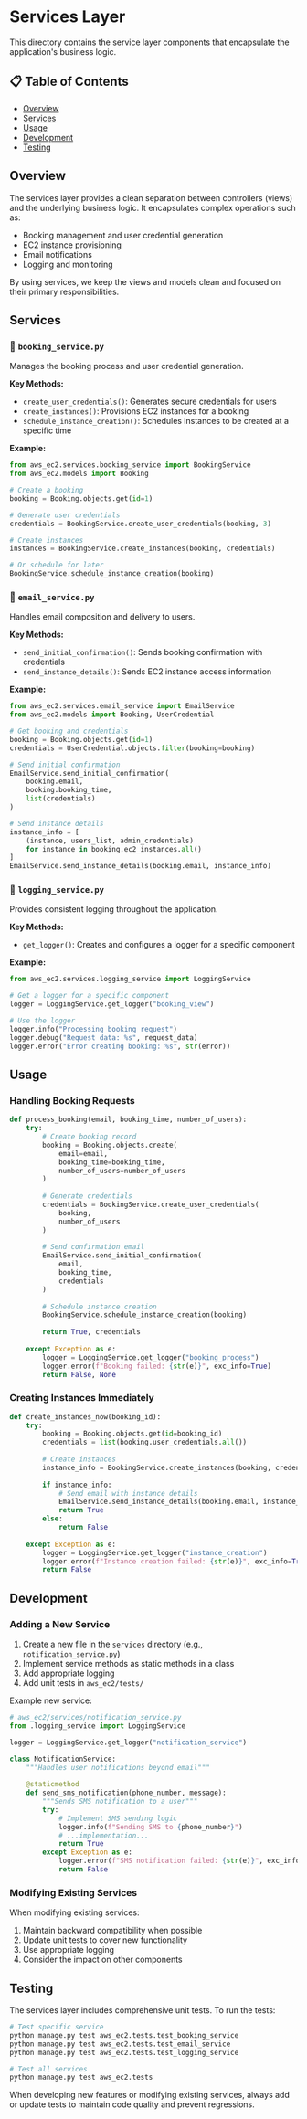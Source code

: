 # Services Layer

This directory contains the service layer components that encapsulate the application's business logic.

## 📋 Table of Contents

- [Overview](#overview)
- [Services](#services)
- [Usage](#usage)
- [Development](#development)
- [Testing](#testing)

## Overview

The services layer provides a clean separation between controllers (views) and the underlying business logic. It encapsulates complex operations such as:

- Booking management and user credential generation
- EC2 instance provisioning
- Email notifications
- Logging and monitoring

By using services, we keep the views and models clean and focused on their primary responsibilities.

## Services

### 📄 `booking_service.py`

Manages the booking process and user credential generation.

**Key Methods:**

- `create_user_credentials()`: Generates secure credentials for users
- `create_instances()`: Provisions EC2 instances for a booking
- `schedule_instance_creation()`: Schedules instances to be created at a specific time

**Example:**

```python
from aws_ec2.services.booking_service import BookingService
from aws_ec2.models import Booking

# Create a booking
booking = Booking.objects.get(id=1)

# Generate user credentials
credentials = BookingService.create_user_credentials(booking, 3)

# Create instances
instances = BookingService.create_instances(booking, credentials)

# Or schedule for later
BookingService.schedule_instance_creation(booking)
```

### 📄 `email_service.py`

Handles email composition and delivery to users.

**Key Methods:**

- `send_initial_confirmation()`: Sends booking confirmation with credentials
- `send_instance_details()`: Sends EC2 instance access information

**Example:**

```python
from aws_ec2.services.email_service import EmailService
from aws_ec2.models import Booking, UserCredential

# Get booking and credentials
booking = Booking.objects.get(id=1)
credentials = UserCredential.objects.filter(booking=booking)

# Send initial confirmation
EmailService.send_initial_confirmation(
    booking.email,
    booking.booking_time,
    list(credentials)
)

# Send instance details
instance_info = [
    (instance, users_list, admin_credentials)
    for instance in booking.ec2_instances.all()
]
EmailService.send_instance_details(booking.email, instance_info)
```

### 📄 `logging_service.py`

Provides consistent logging throughout the application.

**Key Methods:**

- `get_logger()`: Creates and configures a logger for a specific component

**Example:**

```python
from aws_ec2.services.logging_service import LoggingService

# Get a logger for a specific component
logger = LoggingService.get_logger("booking_view")

# Use the logger
logger.info("Processing booking request")
logger.debug("Request data: %s", request_data)
logger.error("Error creating booking: %s", str(error))
```

## Usage

### Handling Booking Requests

```python
def process_booking(email, booking_time, number_of_users):
    try:
        # Create booking record
        booking = Booking.objects.create(
            email=email,
            booking_time=booking_time,
            number_of_users=number_of_users
        )
        
        # Generate credentials
        credentials = BookingService.create_user_credentials(
            booking, 
            number_of_users
        )
        
        # Send confirmation email
        EmailService.send_initial_confirmation(
            email, 
            booking_time, 
            credentials
        )
        
        # Schedule instance creation
        BookingService.schedule_instance_creation(booking)
        
        return True, credentials
        
    except Exception as e:
        logger = LoggingService.get_logger("booking_process")
        logger.error(f"Booking failed: {str(e)}", exc_info=True)
        return False, None
```

### Creating Instances Immediately

```python
def create_instances_now(booking_id):
    try:
        booking = Booking.objects.get(id=booking_id)
        credentials = list(booking.user_credentials.all())
        
        # Create instances
        instance_info = BookingService.create_instances(booking, credentials)
        
        if instance_info:
            # Send email with instance details
            EmailService.send_instance_details(booking.email, instance_info)
            return True
        else:
            return False
            
    except Exception as e:
        logger = LoggingService.get_logger("instance_creation")
        logger.error(f"Instance creation failed: {str(e)}", exc_info=True)
        return False
```

## Development

### Adding a New Service

1. Create a new file in the `services` directory (e.g., `notification_service.py`)
2. Implement service methods as static methods in a class
3. Add appropriate logging
4. Add unit tests in `aws_ec2/tests/`

Example new service:

```python
# aws_ec2/services/notification_service.py
from .logging_service import LoggingService

logger = LoggingService.get_logger("notification_service")

class NotificationService:
    """Handles user notifications beyond email"""
    
    @staticmethod
    def send_sms_notification(phone_number, message):
        """Sends SMS notification to a user"""
        try:
            # Implement SMS sending logic
            logger.info(f"Sending SMS to {phone_number}")
            # ...implementation...
            return True
        except Exception as e:
            logger.error(f"SMS notification failed: {str(e)}", exc_info=True)
            return False
```

### Modifying Existing Services

When modifying existing services:

1. Maintain backward compatibility when possible
2. Update unit tests to cover new functionality
3. Use appropriate logging
4. Consider the impact on other components

## Testing

The services layer includes comprehensive unit tests. To run the tests:

```bash
# Test specific service
python manage.py test aws_ec2.tests.test_booking_service
python manage.py test aws_ec2.tests.test_email_service
python manage.py test aws_ec2.tests.test_logging_service

# Test all services
python manage.py test aws_ec2.tests
```

When developing new features or modifying existing services, always add or update tests to maintain code quality and prevent regressions.